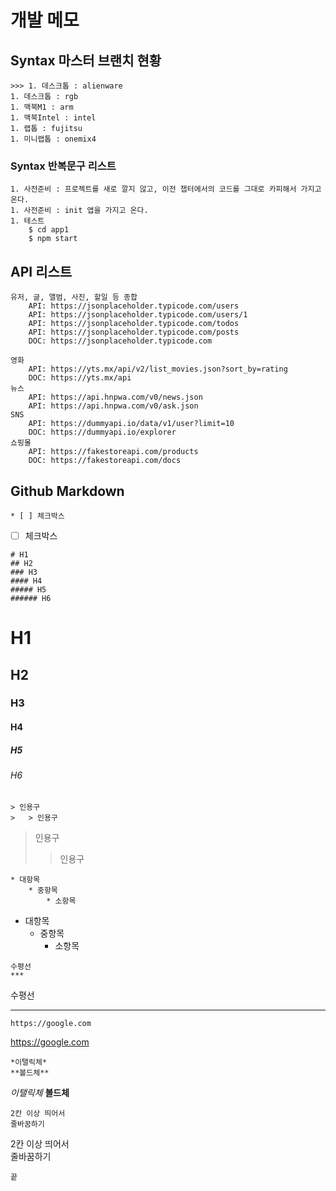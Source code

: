 # 개발 메모

## Syntax 마스터 브랜치 현황

    >>> 1. 데스크톱 : alienware
    1. 데스크톱 : rgb
    1. 맥북M1 : arm
    1. 맥북Intel : intel
    1. 랩톱 : fujitsu
    1. 미니랩톱 : onemix4

### Syntax 반복문구 리스트

    1. 사전준비 : 프로젝트를 새로 깔지 않고, 이전 챕터에서의 코드를 그대로 카피해서 가지고 온다.
    1. 사전준비 : init 앱을 가지고 온다.
    1. 테스트
        $ cd app1
        $ npm start

## API 리스트

    유저, 글, 앨범, 사진, 할일 등 종합
        API: https://jsonplaceholder.typicode.com/users
        API: https://jsonplaceholder.typicode.com/users/1
        API: https://jsonplaceholder.typicode.com/todos
        API: https://jsonplaceholder.typicode.com/posts
        DOC: https://jsonplaceholder.typicode.com

    영화
        API: https://yts.mx/api/v2/list_movies.json?sort_by=rating
        DOC: https://yts.mx/api
    뉴스
        API: https://api.hnpwa.com/v0/news.json
        API: https://api.hnpwa.com/v0/ask.json
    SNS
        API: https://dummyapi.io/data/v1/user?limit=10
        DOC: https://dummyapi.io/explorer
    쇼핑몰
        API: https://fakestoreapi.com/products
        DOC: https://fakestoreapi.com/docs

## Github Markdown

```
* [ ] 체크박스
```

- [ ] 체크박스

```
# H1
## H2
### H3
#### H4
##### H5
###### H6
```

# H1

## H2

### H3

#### H4

##### H5

###### H6

```
> 인용구
>   > 인용구
```

> 인용구
>
> > 인용구

```
* 대항목
    * 중항목
        * 소항목
```

- 대항목
  - 중항목
    - 소항목

```
수평선
***
```

수평선

---

```
https://google.com
```

https://google.com

```
*이탤릭체*
**볼드체**
```

_이탤릭체_
**볼드체**

```
2칸 이상 띄어서
줄바꿈하기
```

2칸 이상 띄어서  
줄바꿈하기

```
끝
```
